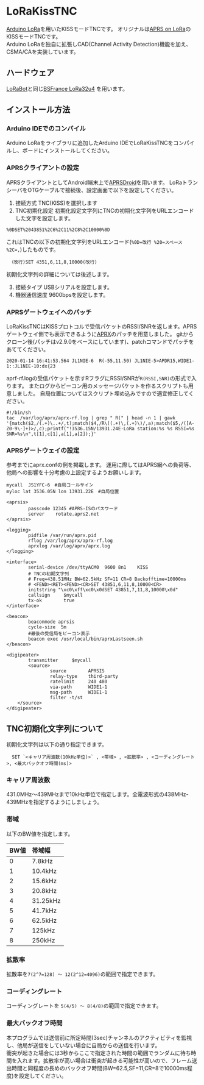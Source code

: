 # LoRaKissTNC

[Arduino LoRa](https://github.com/sandeepmistry/arduino-LoRa/blob/master/README.md)を用いたKISSモードTNCです。
オリジナルは[APRS on LoRa](https://github.com/josefmtd/lora-aprs)のKISSモードTNCです。  
Arduino LoRaを独自に拡張しCAD(Channel Activity Detection)機能を加え、CSMA/CAを実装しています。

## ハードウェア
[LoRaBot](https://github.com/w-ockham/LoRaBot/edit/master/README.md)と同じ[BSFrance LoRa32u4](https://bsfrance.fr/lora-long-range/1311-BSFrance-LoRa32u4-1KM-Long-Range-Board-Based-Atmega32u4-433MHz-LoRA-RA02-Module.html)
を用います。

## インストール方法
### Arduino IDEでのコンパイル
Arduino LoRaをライブラリに追加したArduino IDEでLoRaKissTNCをコンパイルし、ボードにインストールしてください。

### APRSクライアントの設定
APRSクライアントとしてAndroid端末上で[APRSDroid](https://aprsdroid.org/)を用います。
LoRaトランシーバをOTGケーブルで接続後、設定画面で以下を設定してください。
1. 接続方式 TNC(KISS)を選択します
2. TNC初期化設定 初期化設定文字列にTNCの初期化文字列をURLエンコードした文字を設定します。
```
%0DSET%2043851%2C6%2C11%2C8%2C10000%0D
```
これはTNCの以下の初期化文字列をURLエンコード(`%0D=改行 %20=スペース %2C=,`)したものです。
```
 （改行)SET 4351,6,11,8,10000(改行)
```
初期化文字列の詳細については後述します。

3. 接続タイプ USBシリアルを設定します。
4. 機器通信速度 9600bpsを設定します。

### APRSゲートウェイへのパッチ
LoRaKissTNCはKISSプロトコルで受信パケットのRSSI/SNRを返します。APRSゲートウェイ側でも表示できるように[APRX](https://github.com/PhirePhly/aprx/blob/master/README)のパッチを用意しました。
gitからクローン後(パッチはv2.9.0をベースにしています)、patchコマンドでパッチをあててください。

```
2020-01-14 16:41:53.564 JL1NIE-6  R(-55,11.50) JL1NIE-5>APDR15,WIDE1-1::JL1NIE-10:dx{23
```

aprf-rf.logの受信パケットを示すRフラグにRSSI/SNRが`R(RSSI,SNR)`の形式で入ります。
またログからビーコン用のメッセージパケットを作るスクリプトも用意しました。
自局位置についてはスクリプト埋め込みですので適宜修正してください。

```
#!/bin/sh
tac  /var/log/aprx/aprx-rf.log | grep " R(" | head -n 1 | gawk '{match($2,/(.+)\..+/,t);match($4,/R\((.+)\,(.+)\)/,a);match($5,/([A-Z0-9\-]+)>/,c);printf("!3536.15N/13931.24E-LoRa station:%s %s RSSI=%s SNR=%s\n",t[1],c[1],a[1],a[2]);}'
```

### APRSゲートウェイの設定
参考までにaprx.confの例を掲載します。
運用に際してはAPRS網への負荷等、他局への影響を十分考慮の上設定するようお願いします。
```
mycall  JS1YFC-6　#自局コールサイン
myloc lat 3536.05N lon 13931.22E　#自局位置

<aprsis>
        passcode 12345 #APRS-ISのパスワード
        server    rotate.aprs2.net
</aprsis>

<logging>
        pidfile /var/run/aprx.pid
        rflog /var/log/aprx/aprx-rf.log
        aprxlog /var/log/aprx/aprx.log
</logging>

<interface>
        serial-device /dev/ttyACM0  9600 8n1    KISS
        # TNCの初期文字列
        # Freq=438.51MHz BW=62.5kHz SF=11 CR=8 Backofftime=10000ms
        # <FEND><RET><FEND><CR>SET 43851,6,11,8,10000<CR>
        initstring "\xc0\xff\xc0\x0dSET 43851,7,11,8,10000\x0d"
        callsign     $mycall
        tx-ok        true
</interface>

<beacon>
        beaconmode aprsis
        cycle-size  5m
        #最後の受信局をビーコン表示
        beacon exec /usr/local/bin/aprxLastseen.sh
</beacon>

<digipeater>
        transmitter     $mycall
        <source>
                source        APRSIS
                relay-type    third-party
                ratelimit     240 480
                via-path      WIDE1-1
                msg-path      WIDE1-1
                filter -t/st
    </source>
</digipeater>
```
## TNC初期化文字列について
初期化文字列は以下の通り指定できます。
```
  SET `<キャリア周波数(10kHz単位)>` , <帯域> , <拡散率> , <コーディングレート>, <最大バックオフ時間(ms)>
  ```
### キャリア周波数
 431.0MHz～439MHzまで10kHz単位で指定します。全電波形式の438MHz-439MHzを指定するようにしましょう。
### 帯域
以下のBW値を指定します。

| BW値 | 帯域幅 |
|:-----|:-------|
|0 | 7.8kHz |
|1 | 10.4kHz |
|2 | 15.6kHz |
|3 | 20.8kHz |
|4 | 31.25kHz |
|5 | 41.7kHz |
|6 | 62.5kHz |
|7 | 125kHz |
|8 | 250kHz |

### 拡散率
拡散率を`7(2^7=128) ～ 12(2^12=4096)`の範囲で指定できます。
### コーディングレート
コーディングレートを `5(4/5) ～ 8(4/8)`の範囲で指定できます。
### 最大バックオフ時間
本プログラムでは送信前に所定時間(3sec)チャンネルのアクティビティを監視し、他局が送信をしていない場合に自局からの送信を行います。  
衝突が起きた場合には3秒からここで指定された時間の範囲でランダムに待ち時間を入れます。拡散率が高い場合は衝突が起きる可能性が高いので、フレーム送出時間と同程度の長めのバックオフ時間(BW=62.5,SF=11,CR=8で10000ms程度)を設定してください。
